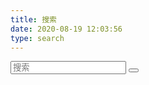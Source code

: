 ```yaml
---
title: 搜索
date: 2020-08-19 12:03:56
type: search
---
```

         
<div id="site_search">
    <div class="form-group">
     <input type="text" id="local-search-input" name="q" results="0" placeholder="搜索" class="st-search-input st-default-search-input form-control"/>
     <button class="search-btn btn"><i class="fas fa-search-plus" style="font-size: 16px;"></i></button>
    </div>  
   <div id="local-search-result"></div>
   </div>